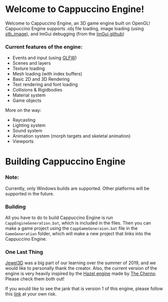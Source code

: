 # Welcome to Cappuccino Engine!
Welcome to Cappuccino Engine, an 3D game engine built on OpenGL!
Cappuccino Engine supports .obj file loading, image loading (using [stb_image](https://github.com/nothings/stb)), and ImGui debugging (from the [ImGui github](https://github.com/ocornut/imgui))

### Current features of the engine:
- Events and input (using [GLFW](https://github.com/glfw/glfw))
- Scenes and layers
- Texture loading
- Mesh loading (with index buffers)
- Basic 2D and 3D Rendering
- Text rendering and font loading
- Collisions & Rigidbodies
- Material system
- Game objects

More on the way:
- Raycasting
- Lighting system
- Sound system
- Animation system (morph targets and skeletal animation)
- Viewports


# Building Cappuccino Engine
### Note:
Currently, only Windows builds are supported. Other platforms will be supported in the future.

### Building
All you have to do to build Cappuccino Engine is run `CappEngineGeneration.bat`, which is included in the files.
Then you can make a game project using the `CappGameGeneraion.bat` file in the `GameGeneration` folder, which will make a new project that links into the Cappuccino Engine.

### One Last Thing
[Jewel3D](https://github.com/EmilianC/Jewel3D) was a big part of our learning over the summer of 2019, and we would like to personally thank the creator.
Also, the current version of the engine is very heavily inspired by the [Hazel engine](https://github.com/TheCherno/Hazel) made by [The Cherno](https://www.youtube.com/user/TheChernoProject).
Please check them both out!

If you would like to see the jank that is version 1 of this engine, please follow this [link](https://github.com/Promethaes/CappuccinoEngine) at your own risk.